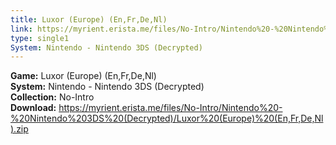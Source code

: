 ```yaml
---
title: Luxor (Europe) (En,Fr,De,Nl)
link: https://myrient.erista.me/files/No-Intro/Nintendo%20-%20Nintendo%203DS%20(Decrypted)/Luxor%20(Europe)%20(En,Fr,De,Nl).zip
type: single1
System: Nintendo - Nintendo 3DS (Decrypted)
---
```

<b>Game:</b> Luxor (Europe) (En,Fr,De,Nl)<br>
<b>System:</b> Nintendo - Nintendo 3DS (Decrypted)<br>
<b>Collection:</b> No-Intro<br>
<b>Download:</b> https://myrient.erista.me/files/No-Intro/Nintendo%20-%20Nintendo%203DS%20(Decrypted)/Luxor%20(Europe)%20(En,Fr,De,Nl).zip